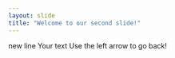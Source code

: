 ```yaml
---
layout: slide
title: "Welcome to our second slide!"
---
```

new line
Your text
Use the left arrow to go back!
